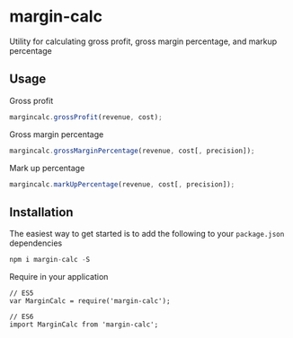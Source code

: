 # margin-calc

Utility for calculating gross profit, gross margin percentage, and markup percentage

## Usage

Gross profit
```js
margincalc.grossProfit(revenue, cost);
```

Gross margin percentage
```js
margincalc.grossMarginPercentage(revenue, cost[, precision]);
```

Mark up percentage
```js
margincalc.markUpPercentage(revenue, cost[, precision]);
```

## Installation

The easiest way to get started is to add the following to your `package.json` dependencies
```js
npm i margin-calc -S
```
Require in your application
```
// ES5
var MarginCalc = require('margin-calc');

// ES6
import MarginCalc from 'margin-calc';
```
